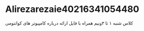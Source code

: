 # Alirezarezaie40216341054480
کلاس شنبه ۱ تا ۳ونیم 
همراه با فایل ارائه درباره کامپیوتر های کوانتومی 

